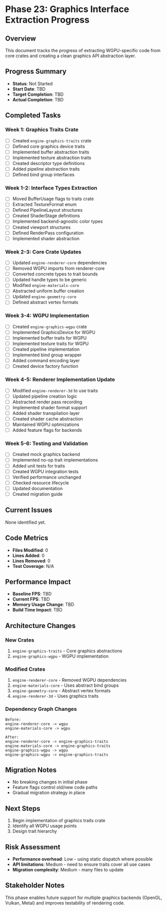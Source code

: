 # Phase 23: Graphics Interface Extraction Progress

## Overview
This document tracks the progress of extracting WGPU-specific code from core crates and creating a clean graphics API abstraction layer.

## Progress Summary
- **Status**: Not Started
- **Start Date**: TBD
- **Target Completion**: TBD
- **Actual Completion**: TBD

## Completed Tasks

### Week 1: Graphics Traits Crate
- [ ] Created `engine-graphics-traits` crate
- [ ] Defined core graphics device traits
- [ ] Implemented buffer abstraction traits
- [ ] Implemented texture abstraction traits
- [ ] Created descriptor type definitions
- [ ] Added pipeline abstraction traits
- [ ] Defined bind group interfaces

### Week 1-2: Interface Types Extraction
- [ ] Moved BufferUsage flags to traits crate
- [ ] Extracted TextureFormat enum
- [ ] Defined PipelineLayout structures
- [ ] Created ShaderStage definitions
- [ ] Implemented backend-agnostic color types
- [ ] Created viewport structures
- [ ] Defined RenderPass configuration
- [ ] Implemented shader abstraction

### Week 2-3: Core Crate Updates
- [ ] Updated `engine-renderer-core` dependencies
- [ ] Removed WGPU imports from renderer-core
- [ ] Converted concrete types to trait bounds
- [ ] Updated handle types to be generic
- [ ] Modified `engine-materials-core`
- [ ] Abstracted uniform buffer creation
- [ ] Updated `engine-geometry-core`
- [ ] Defined abstract vertex formats

### Week 3-4: WGPU Implementation
- [ ] Created `engine-graphics-wgpu` crate
- [ ] Implemented GraphicsDevice for WGPU
- [ ] Implemented buffer traits for WGPU
- [ ] Implemented texture traits for WGPU
- [ ] Created pipeline implementation
- [ ] Implemented bind group wrapper
- [ ] Added command encoding layer
- [ ] Created device factory function

### Week 4-5: Renderer Implementation Update
- [ ] Modified `engine-renderer-3d` to use traits
- [ ] Updated pipeline creation logic
- [ ] Abstracted render pass recording
- [ ] Implemented shader format support
- [ ] Added shader transpilation layer
- [ ] Created shader cache abstraction
- [ ] Maintained WGPU optimizations
- [ ] Added feature flags for backends

### Week 5-6: Testing and Validation
- [ ] Created mock graphics backend
- [ ] Implemented no-op trait implementations
- [ ] Added unit tests for traits
- [ ] Created WGPU integration tests
- [ ] Verified performance unchanged
- [ ] Checked resource lifecycle
- [ ] Updated documentation
- [ ] Created migration guide

## Current Issues
None identified yet.

## Code Metrics
- **Files Modified**: 0
- **Lines Added**: 0
- **Lines Removed**: 0
- **Test Coverage**: N/A

## Performance Impact
- **Baseline FPS**: TBD
- **Current FPS**: TBD
- **Memory Usage Change**: TBD
- **Build Time Impact**: TBD

## Architecture Changes

### New Crates
1. `engine-graphics-traits` - Core graphics abstractions
2. `engine-graphics-wgpu` - WGPU implementation

### Modified Crates
1. `engine-renderer-core` - Removed WGPU dependencies
2. `engine-materials-core` - Uses abstract bind groups
3. `engine-geometry-core` - Abstract vertex formats
4. `engine-renderer-3d` - Uses graphics traits

### Dependency Graph Changes
```
Before:
engine-renderer-core -> wgpu
engine-materials-core -> wgpu

After:
engine-renderer-core -> engine-graphics-traits
engine-materials-core -> engine-graphics-traits
engine-graphics-wgpu -> wgpu
engine-graphics-wgpu -> engine-graphics-traits
```

## Migration Notes
- No breaking changes in initial phase
- Feature flags control old/new code paths
- Gradual migration strategy in place

## Next Steps
1. Begin implementation of graphics traits crate
2. Identify all WGPU usage points
3. Design trait hierarchy

## Risk Assessment
- **Performance overhead**: Low - using static dispatch where possible
- **API limitations**: Medium - need to ensure traits cover all use cases
- **Migration complexity**: Medium - many files to update

## Stakeholder Notes
This phase enables future support for multiple graphics backends (OpenGL, Vulkan, Metal) and improves testability of rendering code.
